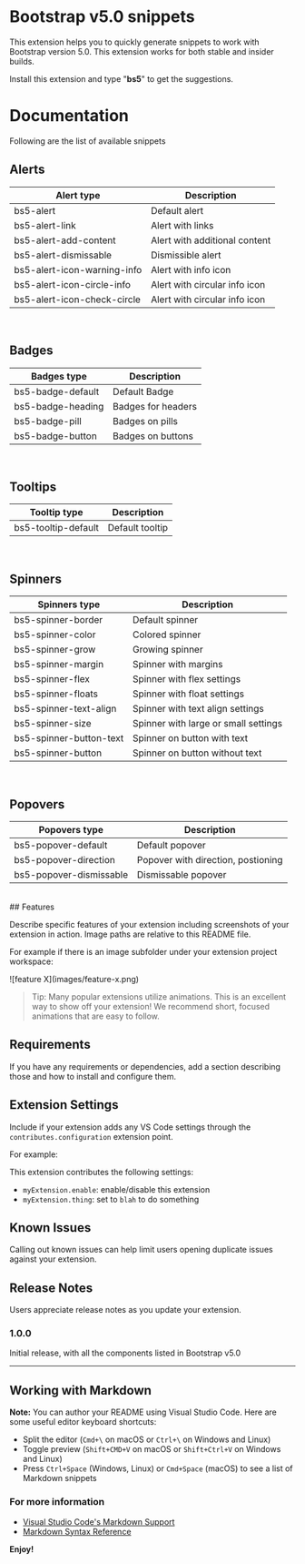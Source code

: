 # Bootstrap v5.0 snippets

This extension helps you to quickly generate snippets to work with Bootstrap version 5.0.
This extension works for both stable and insider builds.

Install this extension and type "**bs5**" to get the suggestions.

# Documentation

Following are the list of available snippets

## Alerts
| Alert type                  | Description                   |
| --------------------------- | ----------------------------- |
| bs5-alert                   | Default alert                 |
| bs5-alert-link              | Alert with links              |
| bs5-alert-add-content       | Alert with additional content |
| bs5-alert-dismissable       | Dismissible alert             |
| bs5-alert-icon-warning-info | Alert with info icon          |
| bs5-alert-icon-circle-info  | Alert with circular info icon |
| bs5-alert-icon-check-circle | Alert with circular info icon |

<br>

## Badges
| Badges type                 | Description                   |
| --------------------------- | ----------------------------- |
| bs5-badge-default           | Default Badge                 |
| bs5-badge-heading           | Badges for headers            |
| bs5-badge-pill              | Badges on pills               |
| bs5-badge-button            | Badges on buttons             |

<br>

## Tooltips
| Tooltip type                | Description                   |
| --------------------------- | ----------------------------- |
| bs5-tooltip-default         | Default tooltip               |

<br>

## Spinners
| Spinners type           | Description                           |
| ------------------------| ------------------------------------- |
| bs5-spinner-border      | Default spinner                       |
| bs5-spinner-color       | Colored spinner                       |
| bs5-spinner-grow        | Growing spinner                       |
| bs5-spinner-margin      | Spinner with margins                  |
| bs5-spinner-flex        | Spinner with flex settings            |
| bs5-spinner-floats      | Spinner with float settings           |
| bs5-spinner-text-align  | Spinner with text align settings      |
| bs5-spinner-size        | Spinner with large or small settings  |
| bs5-spinner-button-text | Spinner on button with text           |
| bs5-spinner-button      | Spinner on button without text        |

<br>

## Popovers
| Popovers type           | Description                           |
| ----------------------- | ------------------------------------- |
| bs5-popover-default     | Default popover                       |
| bs5-popover-direction   | Popover with direction, postioning    |
| bs5-popover-dismissable | Dismissable popover                   |

<br>
## Features

Describe specific features of your extension including screenshots of your extension in action. Image paths are relative to this README file.

For example if there is an image subfolder under your extension project workspace:

\!\[feature X\]\(images/feature-x.png\)

> Tip: Many popular extensions utilize animations. This is an excellent way to show off your extension! We recommend short, focused animations that are easy to follow.

## Requirements

If you have any requirements or dependencies, add a section describing those and how to install and configure them.

## Extension Settings

Include if your extension adds any VS Code settings through the `contributes.configuration` extension point.

For example:

This extension contributes the following settings:

* `myExtension.enable`: enable/disable this extension
* `myExtension.thing`: set to `blah` to do something

## Known Issues

Calling out known issues can help limit users opening duplicate issues against your extension.

## Release Notes

Users appreciate release notes as you update your extension.

### 1.0.0
Initial release, with all the components listed in Bootstrap v5.0



-----------------------------------------------------------------------------------------------------------

## Working with Markdown

**Note:** You can author your README using Visual Studio Code.  Here are some useful editor keyboard shortcuts:

* Split the editor (`Cmd+\` on macOS or `Ctrl+\` on Windows and Linux)
* Toggle preview (`Shift+CMD+V` on macOS or `Shift+Ctrl+V` on Windows and Linux)
* Press `Ctrl+Space` (Windows, Linux) or `Cmd+Space` (macOS) to see a list of Markdown snippets

### For more information

* [Visual Studio Code's Markdown Support](http://code.visualstudio.com/docs/languages/markdown)
* [Markdown Syntax Reference](https://help.github.com/articles/markdown-basics/)

**Enjoy!**
